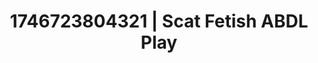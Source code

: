 ---
categories:
- Nude shadows
- Audio stimulation
- AI-generated
- Full-body chills
- Gothic romance
- E-girl erotica
- ASMR
- Cosplay
image: /assets/images/1746723804321.jpg
layout: post
seo:
  description: Featured content with artistic Scat Fetish, ABDL Play. HD images available.
  keywords: Scat Fetish, ABDL Play
  og_image: /assets/images/1746723804321.jpg
  schema_type: VisualArtwork
tags:
- ABDL Play
- Scat Fetish
- '#1746723804321'
title: 1746723804321 | Scat Fetish ABDL Play
---